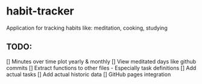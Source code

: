 # habit-tracker
Application for tracking habits like: meditation, cooking, studying

## TODO:
[] Minutes over time plot yearly & monthly
[] View meditated days like github commits 
[] Extract functions to other files 
    - Especially task definitions
[] Add actual tasks
[] Add actual historic data
[] GitHub pages integration